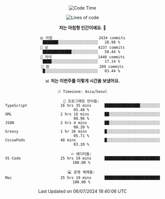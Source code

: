 <div align="center">

<br />

 <!--START_SECTION:waka-->
![Code Time](http://img.shields.io/badge/Code%20Time-2%2C763%20hrs%2024%20mins-blue)

![Lines of code](https://img.shields.io/badge/%EC%A0%80%EB%8A%94%20%EC%97%AC%ED%83%9C%EA%B9%8C%EC%A7%80%20-4.3%20million%20%EC%A4%84%EC%9D%98%20%EC%BD%94%EB%93%9C%EB%A5%BC%20%EC%9E%91%EC%84%B1%ED%96%88%EC%96%B4%EC%9A%94.-blue)

**저는 아침형 인간이에요. 🐤** 

```text
🌞 아침                     2434 commits        ███████░░░░░░░░░░░░░░░░░░   28.98 % 
🌆 낮　                     4237 commits        █████████████░░░░░░░░░░░░   50.44 % 
🌃 저녁                     1440 commits        ████░░░░░░░░░░░░░░░░░░░░░   17.14 % 
🌙 밤　                     289 commits         █░░░░░░░░░░░░░░░░░░░░░░░░   03.44 % 
```


📊 **저는 이번주를 이렇게 시간을 보냈어요.** 

```text
🕑︎ Timezone: Asia/Seoul

💬 프로그래밍 언어들: 
TypeScript               16 hrs 35 mins      ████████████████░░░░░░░░░   65.48 % 
XML                      2 hrs 16 mins       ██░░░░░░░░░░░░░░░░░░░░░░░   08.96 % 
JSON                     2 hrs 4 mins        ██░░░░░░░░░░░░░░░░░░░░░░░   08.20 % 
Groovy                   1 hr 26 mins        █░░░░░░░░░░░░░░░░░░░░░░░░   05.71 % 
CocoaPods                48 mins             █░░░░░░░░░░░░░░░░░░░░░░░░   03.20 % 

🔥 에디터들: 
VS Code                  25 hrs 19 mins      █████████████████████████   100.00 % 

💻 운영 체제들: 
Mac                      25 hrs 19 mins      █████████████████████████   100.00 % 
```


 Last Updated on 06/07/2024 18:40:06 UTC
<!--END_SECTION:waka-->

</div>
